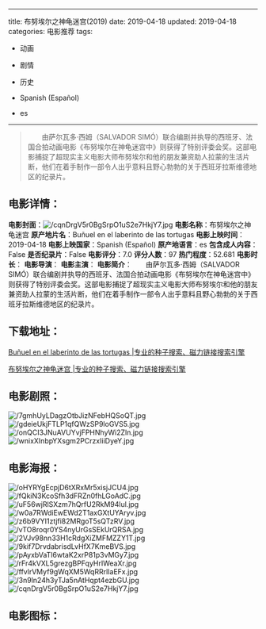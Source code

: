 
---
title: 布努埃尔之神龟迷宫(2019)
date: 2019-04-18
updated: 2019-04-18
categories: 电影推荐
tags:
- 动画
- 剧情
- 历史

- Spanish (Español)
- es
---


> 　　由萨尔瓦多·西姆（SALVADOR SIMÓ）联合编剧并执导的西班牙、法国合拍动画电影《布努埃尔在神龟迷宫中》则获得了特别评委会奖。这部电影捕捉了超现实主义电影大师布努埃尔和他的朋友兼资助人拉蒙的生活片断，他们在着手制作一部令人出乎意料且野心勃勃的关于西班牙拉斯维德地区的纪录片。

## **电影详情**：

**电影封面**：<img src="https://image.tmdb.org/t/p/w200/cqnDrgV5r0BgSrpO1uS2e7HkjY7.jpg" alt="/cqnDrgV5r0BgSrpO1uS2e7HkjY7.jpg" title="/cqnDrgV5r0BgSrpO1uS2e7HkjY7.jpg">
**电影名称**：布努埃尔之神龟迷宫
**原产地片名**：Buñuel en el laberinto de las tortugas
**电影上映时间**：2019-04-18
**电影上映国家**：Spanish (Español)
**原产地语言**：es
**包含成人内容**：False
**是否纪录片**：False
**电影评分**：7.0
**评分人数**：97
**热门程度**：52.681
**电影时长**：
**电影导演**：
**电影主演**：
**电影简介**：　　由萨尔瓦多·西姆（SALVADOR SIMÓ）联合编剧并执导的西班牙、法国合拍动画电影《布努埃尔在神龟迷宫中》则获得了特别评委会奖。这部电影捕捉了超现实主义电影大师布努埃尔和他的朋友兼资助人拉蒙的生活片断，他们在着手制作一部令人出乎意料且野心勃勃的关于西班牙拉斯维德地区的纪录片。

## **下载地址**：
[Buñuel en el laberinto de las tortugas |专业的种子搜索、磁力链接搜索引擎](https://movie.amd794.com:2083/?search=Bu%C3%B1uel%20en%20el%20laberinto%20de%20las%20tortugas&ordering=&mode=match_phrase&page_size=10&page=1)

[布努埃尔之神龟迷宫 |专业的种子搜索、磁力链接搜索引擎](https://movie.amd794.com:2083/?search=%E5%B8%83%E5%8A%AA%E5%9F%83%E5%B0%94%E4%B9%8B%E7%A5%9E%E9%BE%9F%E8%BF%B7%E5%AE%AB&ordering=&mode=match_phrase&page_size=10&page=1)
 

## **电影剧照**：
<img src="https://image.tmdb.org/t/p/original/7gmhUyLDagzOtbJizNFebHQSoQT.jpg" alt="/7gmhUyLDagzOtbJizNFebHQSoQT.jpg" title="/7gmhUyLDagzOtbJizNFebHQSoQT.jpg"><img src="https://image.tmdb.org/t/p/original/gdeieUkjFTLP1qfQWzSP9loGVS5.jpg" alt="/gdeieUkjFTLP1qfQWzSP9loGVS5.jpg" title="/gdeieUkjFTLP1qfQWzSP9loGVS5.jpg"><img src="https://image.tmdb.org/t/p/original/onQCI3JNuAVUYvjFPHNhyWi2Zln.jpg" alt="/onQCI3JNuAVUYvjFPHNhyWi2Zln.jpg" title="/onQCI3JNuAVUYvjFPHNhyWi2Zln.jpg"><img src="https://image.tmdb.org/t/p/original/wnixXInbpYXsgm2PCrzxIiiDyeY.jpg" alt="/wnixXInbpYXsgm2PCrzxIiiDyeY.jpg" title="/wnixXInbpYXsgm2PCrzxIiiDyeY.jpg">

## **电影海报**：
<img src="https://image.tmdb.org/t/p/original/oHYRYgEcpjD6tXRxMr5xisjJCU4.jpg" alt="/oHYRYgEcpjD6tXRxMr5xisjJCU4.jpg" title="/oHYRYgEcpjD6tXRxMr5xisjJCU4.jpg"><img src="https://image.tmdb.org/t/p/original/fQkiN3KcoSfh3dFRZn0fhLGoAdC.jpg" alt="/fQkiN3KcoSfh3dFRZn0fhLGoAdC.jpg" title="/fQkiN3KcoSfh3dFRZn0fhLGoAdC.jpg"><img src="https://image.tmdb.org/t/p/original/uF56wjRlSXzm7hQrfU2RkM94lul.jpg" alt="/uF56wjRlSXzm7hQrfU2RkM94lul.jpg" title="/uF56wjRlSXzm7hQrfU2RkM94lul.jpg"><img src="https://image.tmdb.org/t/p/original/w0a7RWdiEwEWd2T1axGXtUYAryv.jpg" alt="/w0a7RWdiEwEWd2T1axGXtUYAryv.jpg" title="/w0a7RWdiEwEWd2T1axGXtUYAryv.jpg"><img src="https://image.tmdb.org/t/p/original/z6b9VYI1ztjfi82MRgoT5sQTzRV.jpg" alt="/z6b9VYI1ztjfi82MRgoT5sQTzRV.jpg" title="/z6b9VYI1ztjfi82MRgoT5sQTzRV.jpg"><img src="https://image.tmdb.org/t/p/original/vTO8roqr0YS4nyUrGsSEkUrQRSA.jpg" alt="/vTO8roqr0YS4nyUrGsSEkUrQRSA.jpg" title="/vTO8roqr0YS4nyUrGsSEkUrQRSA.jpg"><img src="https://image.tmdb.org/t/p/original/2VJv98nn33H1cRdgXiZMFMZZY1T.jpg" alt="/2VJv98nn33H1cRdgXiZMFMZZY1T.jpg" title="/2VJv98nn33H1cRdgXiZMFMZZY1T.jpg"><img src="https://image.tmdb.org/t/p/original/9kif7DrvdabrisdLvHfX7KmeBVS.jpg" alt="/9kif7DrvdabrisdLvHfX7KmeBVS.jpg" title="/9kif7DrvdabrisdLvHfX7KmeBVS.jpg"><img src="https://image.tmdb.org/t/p/original/pAyxbVaTl6wtaK2xrP81p3vMGy7.jpg" alt="/pAyxbVaTl6wtaK2xrP81p3vMGy7.jpg" title="/pAyxbVaTl6wtaK2xrP81p3vMGy7.jpg"><img src="https://image.tmdb.org/t/p/original/rFr4kVXL5grezgBPFqyHrIWeaXr.jpg" alt="/rFr4kVXL5grezgBPFqyHrIWeaXr.jpg" title="/rFr4kVXL5grezgBPFqyHrIWeaXr.jpg"><img src="https://image.tmdb.org/t/p/original/ffvlrVMyf9gWqXM5WqRRrlIaEFx.jpg" alt="/ffvlrVMyf9gWqXM5WqRRrlIaEFx.jpg" title="/ffvlrVMyf9gWqXM5WqRRrlIaEFx.jpg"><img src="https://image.tmdb.org/t/p/original/3n9ln24h3yTJa5nAtHqpt4ezbGU.jpg" alt="/3n9ln24h3yTJa5nAtHqpt4ezbGU.jpg" title="/3n9ln24h3yTJa5nAtHqpt4ezbGU.jpg"><img src="https://image.tmdb.org/t/p/original/cqnDrgV5r0BgSrpO1uS2e7HkjY7.jpg" alt="/cqnDrgV5r0BgSrpO1uS2e7HkjY7.jpg" title="/cqnDrgV5r0BgSrpO1uS2e7HkjY7.jpg">

## **电影图标**：

